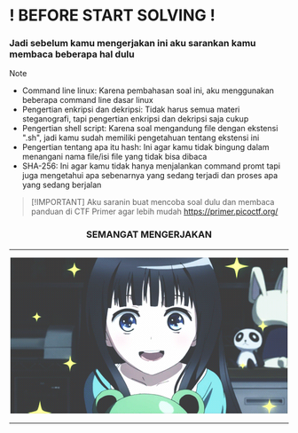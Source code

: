 # ! BEFORE START SOLVING ! 
### Jadi sebelum kamu mengerjakan ini aku sarankan kamu membaca beberapa hal dulu
> [!NOTE]
> - Command line linux: Karena pembahasan soal ini, aku menggunakan beberapa command line dasar linux
> - Pengertian enkripsi dan dekripsi: Tidak harus semua materi steganografi, tapi pengertian enkripsi dan dekripsi saja cukup
> - Pengertian shell script: Karena soal mengandung file dengan ekstensi ".sh", jadi kamu sudah memiliki pengetahuan tentang ekstensi ini
> - Pengertian tentang apa itu hash: Ini agar kamu tidak bingung dalam menangani nama file/isi file yang tidak bisa dibaca
> - SHA-256: Ini agar kamu tidak hanya menjalankan command promt tapi juga mengetahui apa sebenarnya yang sedang terjadi dan proses apa yang sedang berjalan

>  [!IMPORTANT]
>  Aku saranin buat mencoba soal dulu dan membaca panduan di CTF Primer agar lebih mudah
> https://primer.picoctf.org/

 <h3 align="center">SEMANGAT MENGERJAKAN</h3>
 <hr>
 <p align="center">
  <img src="/assets/alice.gif" alt="alice.gif">
  <hr>
